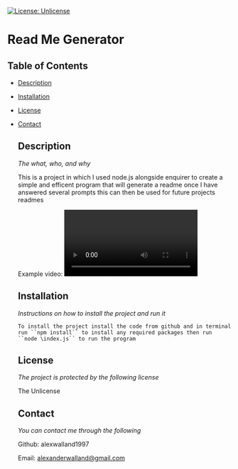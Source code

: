 [![License: Unlicense](https://img.shields.io/badge/license-Unlicense-blue.svg)](http://unlicense.org/) 
# Read Me Generator 
## Table of Contents 
* [Description](#description) 
* [Installation](#installation) 
* [License](#license) 
* [Contact](#contact) 

    ## Description
  
    *The what, who, and why*
  
    This is a project in which I used node.js alongside enquirer to create a simple and efficent program that will generate a readme once I have answered several prompts this can then be used for future projects readmes

    Example video: <video src="./example/example.mp4">

    ## Installation
    *Instructions on how to install the project and run it*
  
      To install the project install the code from github and in terminal run ``npm install`` to install any required packages then run ``node \index.js`` to run the program
    ## License
    *The project is protected by the following license*
  
    The Unlicense
    ## Contact
  *You can contact me through the following*
  
    Github: alexwalland1997 

    Email: alexanderwalland@gmail.com
    
